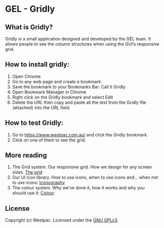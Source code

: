 # GEL - Gridly

## What is Gridly?
Gridly is a small application designed and developed by the GEL team. It allows people to see the column structures when using the GUI’s responsive grid.

## How to install gridly:
1. Open Chrome
2. Go to any web page and create a bookmark.
3. Save the bookmark to your Bookmarks Bar. Call it Gridly
4. Open Bookmark Manager in Chrome
5. Right click on the Gridly bookmark and select Edit
6. Delete the URL then copy and paste all the text from the Gridly file (attached) into the URL field.

## How to test Gridly:
1. Go to https://www.westpac.com.au/ and click the Gridly bookmark.
2. Click on one of them to see the grid.

## More reading
1. The Grid system. Our responsive grid. How we design for any screen sizes. [The grid](https://gel.westpacgroup.com.au/resources/design/the-grid/)
2. Our UI icon library. How to use icons, when to use icons and… when not to use icons: [Iconography](https://gel.westpacgroup.com.au/resources/design/iconography/)
3. The colour system. Why we’ve done it, how it works and why you should use it: [Colour](https://gel.westpacgroup.com.au/resources/design/colour/)

## License

Copyright (c) Westpac. Licensed under the [GNU GPLv3](https://raw.githubusercontent.com/WestpacCXTeam/gridly/master/LICENSE).